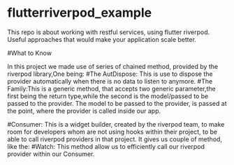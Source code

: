 # flutterriverpod_example
This repo is about working with restful services, using flutter riverpod. Useful approaches that would make your application scale better.

#What to Know

In this project we made use of series of chained method, provided by the riverpod library,One being:
#The AutDispose:
 This is use to dispose the provider automatically when there is no data to listen to anymore.
#The Family:This is a generic method, that accepts two generic parameter,the first being the return type,while the second is the model/passed to be passed to the provider.
The model to be passed to the provider, is passed at the point, where the provider is called inside our app.

#Consumer:
This is a widget builder, created by the riverpod team, to make room for developers whom are not using hooks within their project, to be able to call riverpod providers in that project.
It gives us couple of method, like the:
#Watch: This method allow us to efficiently call our riverpod provider within our Consumer.